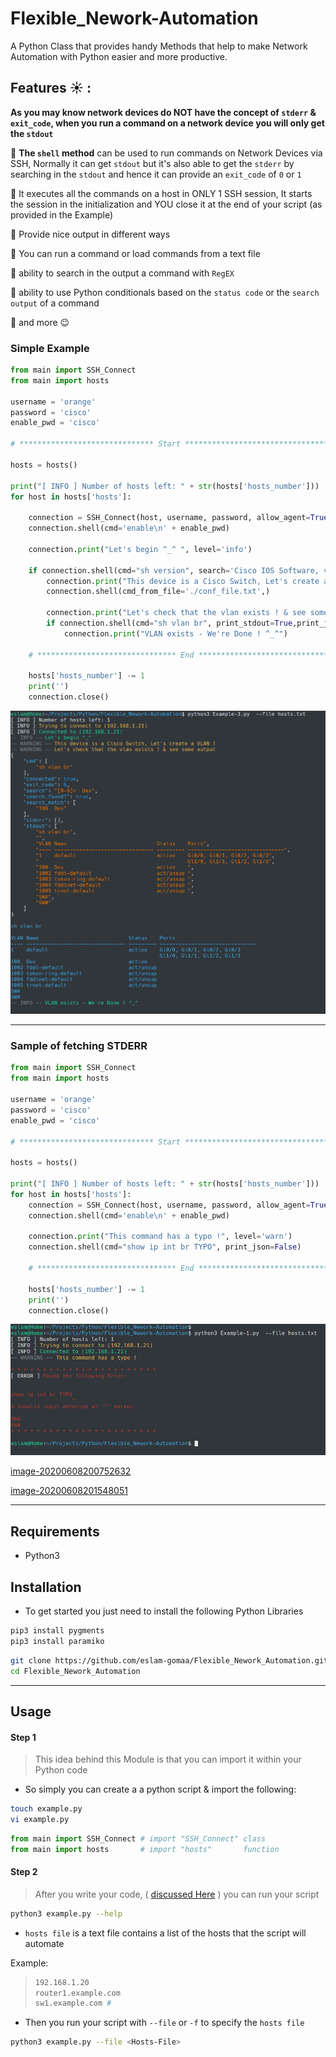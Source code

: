 # Flexible_Nework-Automation

A Python Class that provides handy Methods that help to make Network Automation with Python easier and more productive.


## Features :sunny:	: 


**As you may know network devices do NOT have the concept of `stderr` & `exit_code`,
when you run a command on a network device you will only get the `stdout`**

:gem: **The `shell` method** can be used to run commands on Network Devices via SSH, Normally it can get `stdout` but it's also  able to get the `stderr` by searching in the `stdout`
and hence it can provide an `exit_code` of `0` or `1` 

:gem: It executes all the commands on a host in ONLY 1 SSH session, It starts the session in the initialization and YOU close it at the end of your script (as provided in the Example)

:gem: Provide nice output in different ways

:gem: You can run a command or load commands from a text file

:gem: ability to search in the output a command with `RegEX`

:gem: ability to use Python conditionals based on the `status code` or the `search output` of a command

:gem: and more :wink:



### Simple Example

```python
from main import SSH_Connect
from main import hosts

username = 'orange'
password = 'cisco'
enable_pwd = 'cisco'

# ****************************** Start **************************************

hosts = hosts()

print("[ INFO ] Number of hosts left: " + str(hosts['hosts_number']))
for host in hosts['hosts']:

    connection = SSH_Connect(host, username, password, allow_agent=True)
    connection.shell(cmd='enable\n' + enable_pwd)

    connection.print("Let's begin ^_^ ", level='info')

    if connection.shell(cmd="sh version", search='Cisco IOS Software, vios_l2 Software')['search_found?']:
        connection.print("This device is a Cisco Switch, Let's create a VLAN !", level='warn')
        connection.shell(cmd_from_file='./conf_file.txt',)

        connection.print("Let's check that the vlan exists ! & see some output", level='warn')
        if connection.shell(cmd="sh vlan br", print_stdout=True,print_json=True, search='[0-9]+  Dev')['search_found?']:
            connection.print("VLAN exists - We're Done ! ^_^")

    # ******************************* End ***************************************

    hosts['hosts_number'] -= 1
    print('')
    connection.close()
```

![](Images/image-20200608205523090.png)

---

### Sample of fetching STDERR

```python
from main import SSH_Connect
from main import hosts

username = 'orange'
password = 'cisco'
enable_pwd = 'cisco'

# ****************************** Start **************************************

hosts = hosts()

print("[ INFO ] Number of hosts left: " + str(hosts['hosts_number']))
for host in hosts['hosts']:
    connection = SSH_Connect(host, username, password, allow_agent=True)
    connection.shell(cmd='enable\n' + enable_pwd)

    connection.print("This command has a typo !", level='warn')
    connection.shell(cmd="show ip int br TYPO", print_json=False)

    # ******************************* End ***************************************

    hosts['hosts_number'] -= 1
    print('')
    connection.close()
```



![image-20200608211510011](Images/image-20200608211510011.png)


[image-20200608200752632](Images/image-20200608200752632.png)

[image-20200608201548051](Images/image-20200608201548051.png)


---


## Requirements

* Python3

## Installation

* To get started you just need to install the following Python Libraries

```bash
pip3 install pygments
pip3 install paramiko
```

```bash
git clone https://github.com/eslam-gomaa/Flexible_Nework_Automation.git
cd Flexible_Nework_Automation
```

---

## Usage

#### Step 1

> This idea behind this Module is that you can import it within your Python code
* So simply you can create a a python script & import the following:

```bash
touch example.py
vi example.py
```

```python
from main import SSH_Connect # import "SSH_Connect" class
from main import hosts       # import "hosts"       function
```

#### Step 2

> After you write your code, ( [discussed Here](Examples/README.md) )  you can run your script

```bash
python3 example.py --help
```

* `hosts file` is a text file contains a list of the hosts that the script will automate

Example:

> ```bash
> 192.168.1.20
> router1.example.com
> sw1.example.com #
> ```

* Then you run your script with `--file` or `-f` to specify the `hosts file`

```bash
python3 example.py --file <Hosts-File>
```





